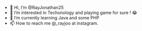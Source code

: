 - 👋 Hi, I’m @RayJonathan25
- 👀 I’m interested in Techonology and playing game for sure ! 😂
- 🌱 I’m currently learning Java and some PHP 
- 📫 How to reach me @_rayjoo at instagram.

<!---
RayJonathan25/RayJonathan25 is a ✨ special ✨ repository because its `README.md` (this file) appears on your GitHub profile.
You can click the Preview link to take a look at your changes.
--->
